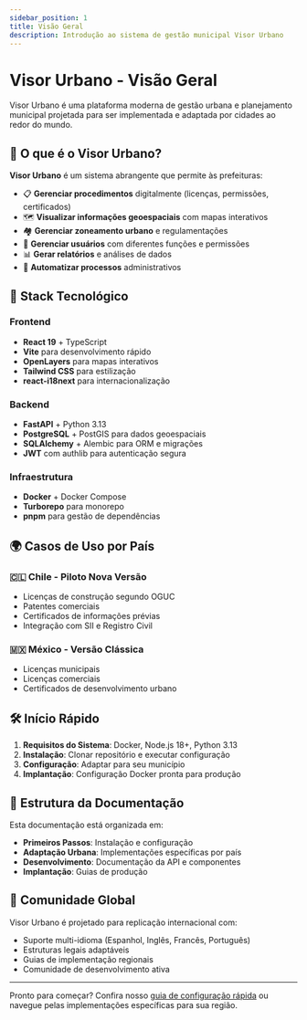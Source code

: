 ```yaml
---
sidebar_position: 1
title: Visão Geral
description: Introdução ao sistema de gestão municipal Visor Urbano
---
```


# Visor Urbano - Visão Geral

Visor Urbano é uma plataforma moderna de gestão urbana e planejamento municipal projetada para ser implementada e adaptada por cidades ao redor do mundo.

## 🎯 O que é o Visor Urbano?

**Visor Urbano** é um sistema abrangente que permite às prefeituras:

- 📋 **Gerenciar procedimentos** digitalmente (licenças, permissões, certificados)
- 🗺️ **Visualizar informações geoespaciais** com mapas interativos
- 🏘️ **Gerenciar zoneamento urbano** e regulamentações
- 👥 **Gerenciar usuários** com diferentes funções e permissões
- 📊 **Gerar relatórios** e análises de dados
- 🔄 **Automatizar processos** administrativos

## 🚀 Stack Tecnológico

### Frontend

- **React 19** + TypeScript
- **Vite** para desenvolvimento rápido
- **OpenLayers** para mapas interativos
- **Tailwind CSS** para estilização
- **react-i18next** para internacionalização

### Backend

- **FastAPI** + Python 3.13
- **PostgreSQL** + PostGIS para dados geoespaciais
- **SQLAlchemy** + Alembic para ORM e migrações
- **JWT** com authlib para autenticação segura

### Infraestrutura

- **Docker** + Docker Compose
- **Turborepo** para monorepo
- **pnpm** para gestão de dependências

## 🌍 Casos de Uso por País

### 🇨🇱 Chile - Piloto Nova Versão

- Licenças de construção segundo OGUC
- Patentes comerciais
- Certificados de informações prévias
- Integração com SII e Registro Civil

### 🇲🇽 México - Versão Clássica

- Licenças municipais
- Licenças comerciais
- Certificados de desenvolvimento urbano

## 🛠️ Início Rápido

1. **Requisitos do Sistema**: Docker, Node.js 18+, Python 3.13
2. **Instalação**: Clonar repositório e executar configuração
3. **Configuração**: Adaptar para seu município
4. **Implantação**: Configuração Docker pronta para produção

## 📖 Estrutura da Documentação

Esta documentação está organizada em:

- **Primeiros Passos**: Instalação e configuração
- **Adaptação Urbana**: Implementações específicas por país
- **Desenvolvimento**: Documentação da API e componentes
- **Implantação**: Guias de produção

## 🤝 Comunidade Global

Visor Urbano é projetado para replicação internacional com:

- Suporte multi-idioma (Espanhol, Inglês, Francês, Português)
- Estruturas legais adaptáveis
- Guias de implementação regionais
- Comunidade de desenvolvimento ativa

---

Pronto para começar? Confira nosso [guia de configuração rápida](./quick-setup) ou navegue pelas implementações específicas para sua região.
